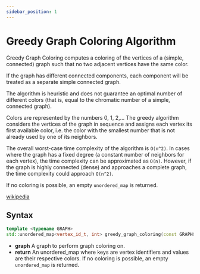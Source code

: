 ```yaml
---
sidebar_position: 1
---
```


# Greedy Graph Coloring Algorithm

Greedy Graph Coloring computes a coloring of the vertices of a (simple, connected) graph such that no two adjacent vertices have the same color.

If the graph has different connected components, each component will be treated as a separate simple connected graph.

The algorithm is heuristic and does not guarantee an optimal number of different colors (that is, equal to the chromatic number of a simple, connected graph).

Colors are represented by the numbers 0, 1, 2,... The greedy algorithm considers the vertices of the graph in sequence and assigns each vertex its first available color, i.e. the color with the smallest number that is not already used by one of its neighbors.

The overall worst-case time complexity of the algorithm is `O(n^2)`. In cases where the graph has a fixed degree (a constant number of neighbors for each vertex), the time complexity can be approximated as `O(n)`. However, if the graph is highly connected (dense) and approaches a complete graph, the time complexity could approach `O(n^2)`.

If no coloring is possible, an empty `unordered_map` is returned.

[wikipedia](https://en.wikipedia.org/wiki/Greedy_coloring)

## Syntax

```cpp
template <typename GRAPH>
std::unordered_map<vertex_id_t, int> greedy_graph_coloring(const GRAPH& graph);
```

- **graph** A graph to perform graph coloring on.
- **return** An unordered_map where keys are vertex identifiers and values are their respective colors. If no coloring is possible, an empty `unordered_map` is returned.